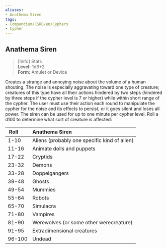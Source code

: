 ```yaml
---
aliases:
- Anathema Siren
tags:
- Compendium/CSRD/en/Cyphers
- Cypher
---
```


  
## Anathema Siren  
>[!info] Stats  
> **Level:** 1d6+2  
> **Form:** Amulet or Device
  
Creates a strange and annoying noise about the volume of a human shouting. The noise is especially aggravating toward one type of creature; creatures of this type have all their actions hindered by two steps (hindered by three steps if the cypher level is 7 or higher) while within short range of the cypher. The user must use their action each round to manipulate the cypher for the noise and its effects to persist, or it goes silent and loses all power. The siren can be used for up to one minute per cypher level. Roll a d100 to determine what sort of creature is affected:  

|  Roll &nbsp; &nbsp; &nbsp; | Anathema Siren  |  
| ------------- | :----------- |  
| 1-10 | Aliens (probably one specific kind of alien) |  
| 11-16 | Animate dolls and puppets |  
| 17-22 | Cryptids |  
| 23-32 | Demons |  
| 33-28 | Doppelgangers |  
| 39-48 | Ghosts |  
| 49-54 | Mummies |  
| 55-64 | Robots |  
| 65-70 | Simulacra |  
| 71-80 | Vampires |  
| 81-90 | Werewolves (or some other werecreature) |  
| 91-95 | Extradimensional creatures |  
| 96-100 | Undead |